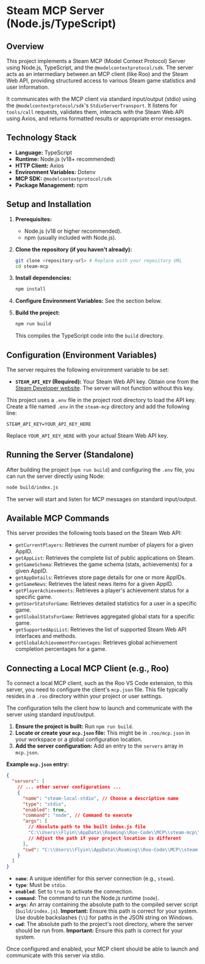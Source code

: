 # Steam MCP Server (Node.js/TypeScript)

## Overview

This project implements a Steam MCP (Model Context Protocol) Server using Node.js, TypeScript, and the `@modelcontextprotocol/sdk`. The server acts as an intermediary between an MCP client (like Roo) and the Steam Web API, providing structured access to various Steam game statistics and user information.

It communicates with the MCP client via standard input/output (stdio) using the `@modelcontextprotocol/sdk`'s `StdioServerTransport`. It listens for `tools/call` requests, validates them, interacts with the Steam Web API using Axios, and returns formatted results or appropriate error messages.

## Technology Stack

*   **Language:** TypeScript
*   **Runtime:** Node.js (v18+ recommended)
*   **HTTP Client:** Axios
*   **Environment Variables:** Dotenv
*   **MCP SDK:** `@modelcontextprotocol/sdk`
*   **Package Management:** npm

## Setup and Installation

1.  **Prerequisites:**
    *   Node.js (v18 or higher recommended).
    *   npm (usually included with Node.js).

2.  **Clone the repository (if you haven't already):**
    ```bash
    git clone <repository-url> # Replace with your repository URL
    cd steam-mcp
    ```

3.  **Install dependencies:**
    ```bash
    npm install
    ```

4.  **Configure Environment Variables:** See the section below.

5.  **Build the project:**
    ```bash
    npm run build
    ```
    This compiles the TypeScript code into the `build` directory.

## Configuration (Environment Variables)

The server requires the following environment variable to be set:

*   **`STEAM_API_KEY` (Required):** Your Steam Web API key. Obtain one from the [Steam Developer website](https://steamcommunity.com/dev/apikey). The server will not function without this key.

This project uses a `.env` file in the project root directory to load the API key. Create a file named `.env` in the `steam-mcp` directory and add the following line:

```dotenv
STEAM_API_KEY=YOUR_API_KEY_HERE
```

Replace `YOUR_API_KEY_HERE` with your actual Steam Web API key.

## Running the Server (Standalone)

After building the project (`npm run build`) and configuring the `.env` file, you can run the server directly using Node:

```bash
node build/index.js
```

The server will start and listen for MCP messages on standard input/output.

## Available MCP Commands

This server provides the following tools based on the Steam Web API:

*   `getCurrentPlayers`: Retrieves the current number of players for a given AppID.
*   `getAppList`: Retrieves the complete list of public applications on Steam.
*   `getGameSchema`: Retrieves the game schema (stats, achievements) for a given AppID.
*   `getAppDetails`: Retrieves store page details for one or more AppIDs.
*   `getGameNews`: Retrieves the latest news items for a given AppID.
*   `getPlayerAchievements`: Retrieves a player's achievement status for a specific game.
*   `getUserStatsForGame`: Retrieves detailed statistics for a user in a specific game.
*   `getGlobalStatsForGame`: Retrieves aggregated global stats for a specific game.
*   `getSupportedApiList`: Retrieves the list of supported Steam Web API interfaces and methods.
*   `getGlobalAchievementPercentages`: Retrieves global achievement completion percentages for a game.

## Connecting a Local MCP Client (e.g., Roo)

To connect a local MCP client, such as the Roo VS Code extension, to this server, you need to configure the client's `mcp.json` file. This file typically resides in a `.roo` directory within your project or user settings.

The configuration tells the client how to launch and communicate with the server using standard input/output.

1.  **Ensure the project is built:** Run `npm run build`.
2.  **Locate or create your `mcp.json` file:** This might be in `.roo/mcp.json` in your workspace or a global configuration location.
3.  **Add the server configuration:** Add an entry to the `servers` array in `mcp.json`.

**Example `mcp.json` entry:**

```json
{
  "servers": [
    // ... other server configurations ...
    {
      "name": "steam-local-stdio", // Choose a descriptive name
      "type": "stdio",
      "enabled": true,
      "command": "node", // Command to execute
      "args": [
        // Absolute path to the built index.js file
        "C:\\Users\\Flyin\\AppData\\Roaming\\Roo-Code\\MCP\\steam-mcp\\build\\index.js"
        // Adjust the path if your project location is different
      ],
      "cwd": "C:\\Users\\Flyin\\AppData\\Roaming\\Roo-Code\\MCP\\steam-mcp" // Working directory (project root)
    }
  ]
}
```

*   **`name`**: A unique identifier for this server connection (e.g., `steam`).
*   **`type`**: Must be `stdio`.
*   **`enabled`**: Set to `true` to activate the connection.
*   **`command`**: The command to run the Node.js runtime (`node`).
*   **`args`**: An array containing the absolute path to the compiled server script (`build/index.js`). **Important:** Ensure this path is correct for your system. Use double backslashes (`\\`) for paths in the JSON string on Windows.
*   **`cwd`**: The absolute path to the project's root directory, where the server should be run from. **Important:** Ensure this path is correct for your system.

Once configured and enabled, your MCP client should be able to launch and communicate with this server via stdio.
